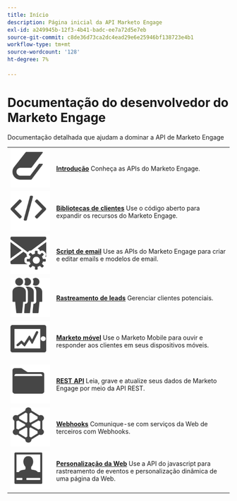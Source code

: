 ```yaml
---
title: Início
description: Página inicial da API Marketo Engage
exl-id: a249945b-12f3-4b41-badc-ee7a72d5e7eb
source-git-commit: c8de36d73ca2dc4ead29e6e25946bf138723e4b1
workflow-type: tm+mt
source-wordcount: '128'
ht-degree: 7%

---
```


# Documentação do desenvolvedor do Marketo Engage

Documentação detalhada que ajudam a dominar a API de Marketo Engage

<table>
<tbody>
<tr>
<td><img src="assets/Smock_Book_18_N.svg" alt="Introdução"></td>
<td><a href="getting-started.md"><strong>Introdução</strong></a>  Conheça as APIs do Marketo Engage.</td>
</tr>
<tr>
<td><img src="assets/Smock_Code_18_N.svg" alt="Bibliotecas de clientes"></td>
<td><a href="https://github.com/Marketo/Community-Supported-Client-Libraries"><strong>Bibliotecas de clientes</strong></a> Use o código aberto para expandir os recursos do Marketo Engage.</td>
</tr>
<tr>
<td><img src="assets/Smock_EmailGear_18_N.svg" alt="Scripts de e-mails"></td>
<td><a href="rest-api/emails.md"><strong>Script de email</strong></a> Use as APIs do Marketo Engage para criar e editar emails e modelos de email.</td>
</tr>
<tr>
<td><img src="assets/Smock_PeopleGroup_18_N.svg" alt="Acompanhamento de lead"></td>
<td><a href="javascript-api/lead-tracking.md"><strong>Rastreamento de leads</strong></a> Gerenciar clientes potenciais.</td>
</tr>
<tr>
<td><img src="assets/Smock_MobileServices_18_N.svg" alt="Marketo móvel"></td>
<td><a href="mobile/mobile.md"><strong>Marketo móvel</strong></a> Use o Marketo Mobile para ouvir e responder aos clientes em seus dispositivos móveis.</td>
</tr>
<tr>
<td><img src="assets/Smock_AppleFiles_18_N.svg" alt="REST APIs"></td>
<td><a href="https://developer.adobe.com/marketo-apis/"><strong>REST API</strong></a> Leia, grave e atualize seus dados de Marketo Engage por meio da API REST.</td>
</tr>
<tr>
<td><img src="assets/Smock_SocialNetwork_18_N.svg" alt="Webhooks"></td>
<td><a href="webhooks/webhooks.md"><strong>Webhooks</strong></a> Comunique-se com serviços da Web de terceiros com Webhooks.</td>
</tr>
<tr>
<td><img src="assets/Smock_PersonalizationField_18_N.svg" alt="Personalização na Web"></td>
<td><a href="javascript-api/web-personalization.md"><strong>Personalização da Web</strong></a> Use a API do javascript para rastreamento de eventos e personalização dinâmica de uma página da Web.</td>
</tr>
</tbody>
</table>
